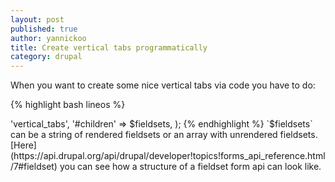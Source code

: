 ```yaml
---
layout: post
published: true
author: yannickoo
title: Create vertical tabs programmatically
category: drupal
---
```


When you want to create some nice vertical tabs via code you have to do:

{% highlight bash lineos %}
<?php

$element = array(
  '#theme' => 'vertical_tabs',
  '#children' => $fieldsets,
);
{% endhighlight %}

`$fieldsets` can be a string of rendered fieldsets or an array with unrendered fieldsets. [Here](https://api.drupal.org/api/drupal/developer!topics!forms_api_reference.html/7#fieldset) you can see how a structure of a fieldset form api can look like.
